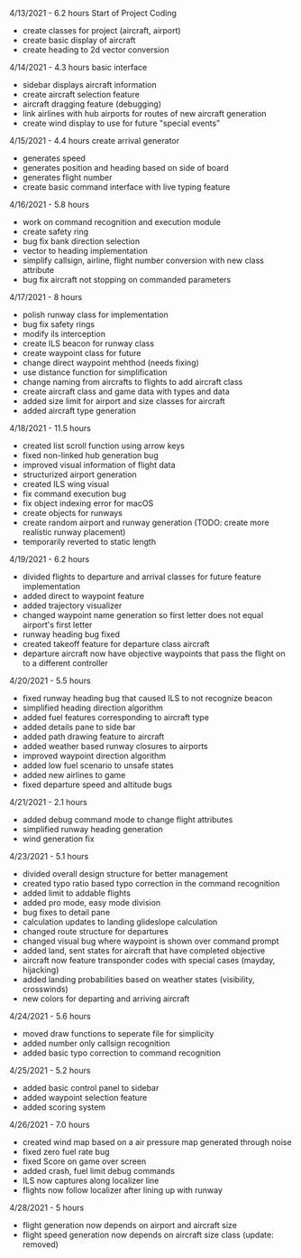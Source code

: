 4/13/2021 - 6.2 hours
Start of Project Coding
 - create classes for project (aircraft, airport)
 - create basic display of aircraft
 - create heading to 2d vector conversion

4/14/2021 - 4.3 hours
basic interface
 - sidebar displays aircraft information
 - create aircraft selection feature
 - aircraft dragging feature (debugging)
 - link airlines with hub airports for routes of new aircraft generation
 - create wind display to use for future "special events"

4/15/2021 - 4.4 hours
create arrival generator
 - generates speed
 - generates position and heading based on side of board
 - generates flight number
 - create basic command interface with live typing feature

4/16/2021 - 5.8 hours
 - work on command recognition and execution module
 - create safety ring
 - bug fix bank direction selection
 - vector to heading implementation
 - simplify callsign, airline, flight number conversion with new class attribute
 - bug fix aircraft not stopping on commanded parameters

4/17/2021 - 8 hours
 - polish runway class for implementation
 - bug fix safety rings
 - modify ils interception
 - create ILS beacon for runway class
 - create waypoint class for future
 - change direct waypoint mehthod (needs fixing)
 - use distance function for simplification
 - change naming from aircrafts to flights to add aircraft class
 - create aircraft class and game data with types and data
 - added size limit for airport and size classes for aircraft
 - added aircraft type generation

 4/18/2021 - 11.5 hours
 - created list scroll function using arrow keys
 - fixed non-linked hub generation bug
 - improved visual information of flight data
 - structurized airport generation
 - created ILS wing visual
 - fix command execution bug
 - fix object indexing error for macOS
 - create objects for runways
 - create random airport and runway generation (TODO: create more realistic runway placement)
 - temporarily reverted to static length

 4/19/2021 - 6.2 hours
 - divided flights to departure and arrival classes for future feature implementation
 - added direct to waypoint feature
 - added trajectory visualizer
 - changed waypoint name generation so first letter does not equal airport's first letter
 - runway heading bug fixed
 - created takeoff feature for departure class aircraft
 - departure aircraft now have objective waypoints that pass the flight on to a different controller

 4/20/2021 - 5.5 hours
 - fixed runway heading bug that caused ILS to not recognize beacon
 - simplified heading direction algorithm
 - added fuel features corresponding to aircraft type
 - added details pane to side bar
 - added path drawing feature to aircraft
 - added weather based runway closures to airports
 - improved waypoint direction algorithm
 - added low fuel scenario to unsafe states
 - added new airlines to game
 - fixed departure speed and altitude bugs

 4/21/2021 - 2.1 hours
 - added debug command mode to change flight attributes
 - simplified runway heading generation
 - wind generation fix

 4/23/2021 - 5.1 hours
 - divided overall design structure for better management
 - created typo ratio based typo correction in the command recognition
 - added limit to addable flights
 - added pro mode, easy mode division
 - bug fixes to detail pane
 - calculation updates to landing glideslope calculation
 - changed route structure for departures
 - changed visual bug where waypoint is shown over command prompt
 - added land, sent states for aircraft that have completed objective
 - aircraft now feature transponder codes with special cases (mayday, hijacking)
 - added landing probabilities based on weather states (visibility, crosswinds)
 - new colors for departing and arriving aircraft
 
4/24/2021 - 5.6 hours
- moved draw functions to seperate file for simplicity
- added number only callsign recognition
- added basic typo correction to command recognition

4/25/2021 - 5.2 hours
- added basic control panel to sidebar
- added waypoint selection feature
- added scoring system

4/26/2021 - 7.0 hours
- created wind map based on a air pressure map generated through noise
- fixed zero fuel rate bug
- fixed Score on game over screen
- added crash, fuel limit debug commands
- ILS now captures along localizer line
- flights now follow localizer after lining up with runway

4/28/2021 - 5 hours
- flight generation now depends on airport and aircraft size
- flight speed generation now depends on aircraft size class (update: removed)